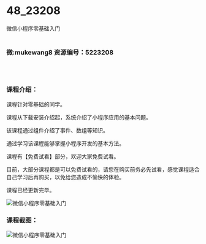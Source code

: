 # 48_23208
微信小程序零基础入门
<br/></br>
<h3>微:mukewang8 资源编号：5223208</h3>
<br/></br>
<h3>课程介绍：</h3>
<p>课程针对零基础的同学。</p>
<p>课程从下载安装介绍起，系统介绍了小程序应用的基本问题。</p>
<p>该课程通过组件介绍了事件、数组等知识。</p>
<p>通过学习该课程能够掌握小程序开发的基本方法。</p>
<p>课程有【免费试看】部分，欢迎大家免费试看。</p>
<p>目前，大部分课程都是可以免费试看的，请您在购买前务必先试看，感觉课程适合自己学习后再购买，以免给您造成不愉快的体验。</p>
<p>课程已经更新完毕。</p>
<p><img src="https://www.ko996.com/wp-content/uploads/img/2022/03/1-46-300x175.png" alt="微信小程序零基础入门"></p>
<div class="info-desc">
<h3>课程截图：</h3>
<p><img src="https://www.ko996.com/wp-content/uploads/img/2022/02/2-63.png" alt="微信小程序零基础入门"></p>


			
</div>
